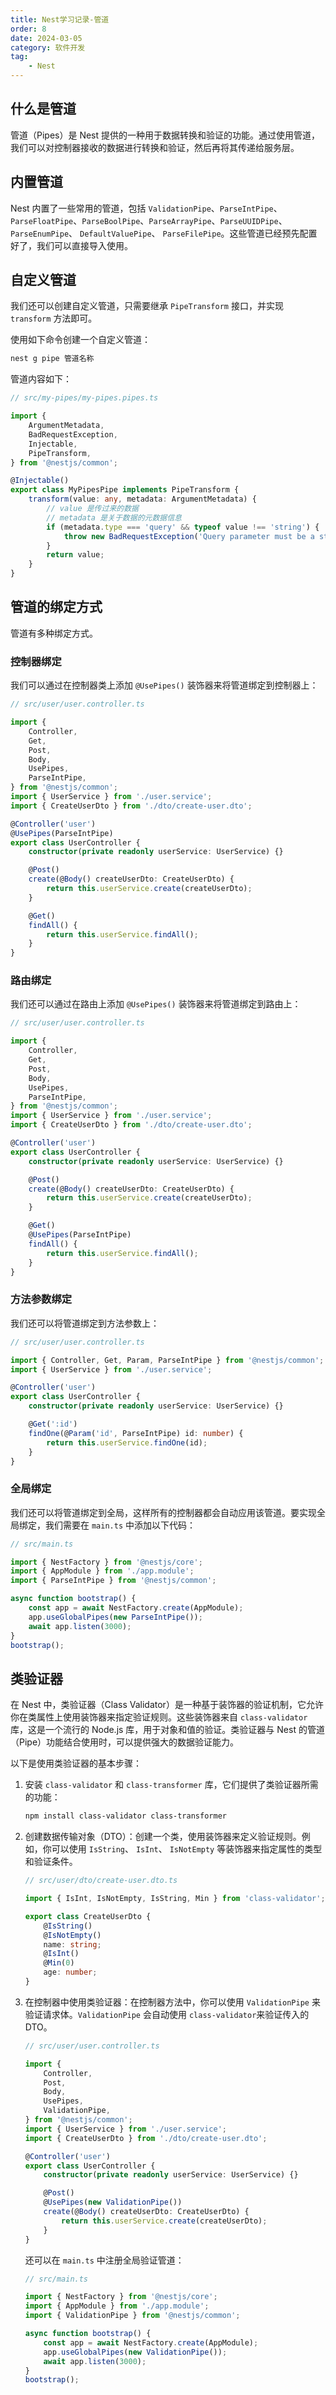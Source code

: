 ```yaml
---
title: Nest学习记录-管道
order: 8
date: 2024-03-05
category: 软件开发
tag:
    - Nest
---
```


## 什么是管道

管道（Pipes）是 Nest 提供的一种用于数据转换和验证的功能。通过使用管道，我们可以对控制器接收的数据进行转换和验证，然后再将其传递给服务层。

## 内置管道

Nest 内置了一些常用的管道，包括 `ValidationPipe`、`ParseIntPipe`、`ParseFloatPipe`、`ParseBoolPipe`、`ParseArrayPipe`、`ParseUUIDPipe`、
`ParseEnumPipe`、
`DefaultValuePipe`、
`ParseFilePipe`。这些管道已经预先配置好了，我们可以直接导入使用。

## 自定义管道

我们还可以创建自定义管道，只需要继承 `PipeTransform` 接口，并实现 `transform` 方法即可。

使用如下命令创建一个自定义管道：

```bash
nest g pipe 管道名称
```

管道内容如下：

```typescript
// src/my-pipes/my-pipes.pipes.ts

import {
    ArgumentMetadata,
    BadRequestException,
    Injectable,
    PipeTransform,
} from '@nestjs/common';

@Injectable()
export class MyPipesPipe implements PipeTransform {
    transform(value: any, metadata: ArgumentMetadata) {
        // value 是传过来的数据
        // metadata 是关于数据的元数据信息
        if (metadata.type === 'query' && typeof value !== 'string') {
            throw new BadRequestException('Query parameter must be a string');
        }
        return value;
    }
}
```

## 管道的绑定方式

管道有多种绑定方式。

### 控制器绑定

我们可以通过在控制器类上添加 `@UsePipes()` 装饰器来将管道绑定到控制器上：

```typescript
// src/user/user.controller.ts

import {
    Controller,
    Get,
    Post,
    Body,
    UsePipes,
    ParseIntPipe,
} from '@nestjs/common';
import { UserService } from './user.service';
import { CreateUserDto } from './dto/create-user.dto';

@Controller('user')
@UsePipes(ParseIntPipe)
export class UserController {
    constructor(private readonly userService: UserService) {}

    @Post()
    create(@Body() createUserDto: CreateUserDto) {
        return this.userService.create(createUserDto);
    }

    @Get()
    findAll() {
        return this.userService.findAll();
    }
}
```

### 路由绑定

我们还可以通过在路由上添加 `@UsePipes()` 装饰器来将管道绑定到路由上：

```typescript
// src/user/user.controller.ts

import {
    Controller,
    Get,
    Post,
    Body,
    UsePipes,
    ParseIntPipe,
} from '@nestjs/common';
import { UserService } from './user.service';
import { CreateUserDto } from './dto/create-user.dto';

@Controller('user')
export class UserController {
    constructor(private readonly userService: UserService) {}

    @Post()
    create(@Body() createUserDto: CreateUserDto) {
        return this.userService.create(createUserDto);
    }

    @Get()
    @UsePipes(ParseIntPipe)
    findAll() {
        return this.userService.findAll();
    }
}
```

### 方法参数绑定

我们还可以将管道绑定到方法参数上：

```typescript
// src/user/user.controller.ts

import { Controller, Get, Param, ParseIntPipe } from '@nestjs/common';
import { UserService } from './user.service';

@Controller('user')
export class UserController {
    constructor(private readonly userService: UserService) {}

    @Get(':id')
    findOne(@Param('id', ParseIntPipe) id: number) {
        return this.userService.findOne(id);
    }
}
```

### 全局绑定

我们还可以将管道绑定到全局，这样所有的控制器都会自动应用该管道。要实现全局绑定，我们需要在 `main.ts` 中添加以下代码：

```typescript
// src/main.ts

import { NestFactory } from '@nestjs/core';
import { AppModule } from './app.module';
import { ParseIntPipe } from '@nestjs/common';

async function bootstrap() {
    const app = await NestFactory.create(AppModule);
    app.useGlobalPipes(new ParseIntPipe());
    await app.listen(3000);
}
bootstrap();
```

## 类验证器

在 Nest 中，类验证器（Class Validator）是一种基于装饰器的验证机制，它允许你在类属性上使用装饰器来指定验证规则。这些装饰器来自 `class-validator` 库，这是一个流行的 Node.js 库，用于对象和值的验证。类验证器与 Nest 的管道（Pipe）功能结合使用时，可以提供强大的数据验证能力。

以下是使用类验证器的基本步骤：

1. 安装 `class-validator` 和 `class-transformer` 库，它们提供了类验证器所需的功能：

    ```bash
    npm install class-validator class-transformer
    ```

2. 创建数据传输对象（DTO）：创建一个类，使用装饰器来定义验证规则。例如，你可以使用 `IsString`、 `IsInt`、 `IsNotEmpty` 等装饰器来指定属性的类型和验证条件。

    ```typescript
    // src/user/dto/create-user.dto.ts

    import { IsInt, IsNotEmpty, IsString, Min } from 'class-validator';

    export class CreateUserDto {
        @IsString()
        @IsNotEmpty()
        name: string;
        @IsInt()
        @Min(0)
        age: number;
    }
    ```

3. 在控制器中使用类验证器：在控制器方法中，你可以使用 `ValidationPipe` 来验证请求体。`ValidationPipe` 会自动使用 `class-validator`来验证传入的 DTO。

    ```typescript
    // src/user/user.controller.ts

    import {
        Controller,
        Post,
        Body,
        UsePipes,
        ValidationPipe,
    } from '@nestjs/common';
    import { UserService } from './user.service';
    import { CreateUserDto } from './dto/create-user.dto';

    @Controller('user')
    export class UserController {
        constructor(private readonly userService: UserService) {}

        @Post()
        @UsePipes(new ValidationPipe())
        create(@Body() createUserDto: CreateUserDto) {
            return this.userService.create(createUserDto);
        }
    }
    ```

    还可以在 `main.ts` 中注册全局验证管道：

    ```typescript
    // src/main.ts

    import { NestFactory } from '@nestjs/core';
    import { AppModule } from './app.module';
    import { ValidationPipe } from '@nestjs/common';

    async function bootstrap() {
        const app = await NestFactory.create(AppModule);
        app.useGlobalPipes(new ValidationPipe());
        await app.listen(3000);
    }
    bootstrap();
    ```
